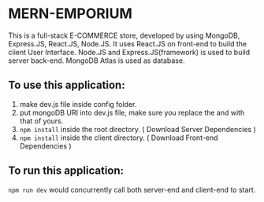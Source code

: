 # MERN-EMPORIUM
This is a full-stack E-COMMERCE store, developed by using MongoDB, Express.JS, React.JS, Node.JS.
It uses React.JS on front-end to build the client User Interface.
Node.JS and Express.JS(framework) is used to build server back-end.
MongoDB Atlas is used as database.

## To use this application:

1. make dev.js file inside config folder.
2. put mongoDB URI into dev.js file, make sure you replace the <password> and <dbname> with that of yours.
3. ```npm install``` inside the root directory.  ( Download Server Dependencies ) 
4. ```npm install``` inside the client directory. ( Download Front-end Dependencies )

## To run this application:
```npm run dev``` would concurrently call both server-end and client-end to start.
